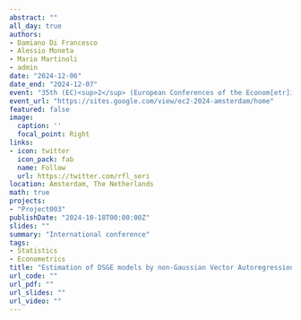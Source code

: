```yaml
---
abstract: ""
all_day: true
authors:
- Damiano Di Francesco
- Alessio Moneta
- Mario Martinoli
- admin
date: "2024-12-06"
date_end: "2024-12-07"
event: "35th (EC)<sup>2</sup> (European Conferences of the Econom[etr]ics Community) "Unravelling Misspecification and Identification in Econometrics""
event_url: "https://sites.google.com/view/ec2-2024-amsterdam/home"
featured: false
image:
  caption: ''
  focal_point: Right
links:
- icon: twitter
  icon_pack: fab
  name: Follow
  url: https://twitter.com/rfl_seri
location: Amsterdam, The Netherlands
math: true
projects:
- "Project003"
publishDate: "2024-10-18T00:00:00Z"
slides: ""
summary: "International conference"
tags:
- Statistics
- Econometrics
title: "Estimation of DSGE models by non-Gaussian Vector Autoregressions"
url_code: ""
url_pdf: ""
url_slides: ""
url_video: ""
---
```


